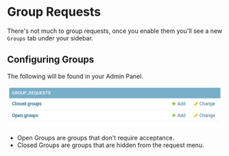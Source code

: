# Group Requests
There's not much to group requests, once you enable them you'll see a new `Groups` tab under your sidebar. 

## Configuring Groups
The following will be found in your Admin Panel. 

![Admin](../img/group_requests/admin.png)

* Open Groups are groups that don't require acceptance.
* Closed Groups are groups that are hidden from the request menu.